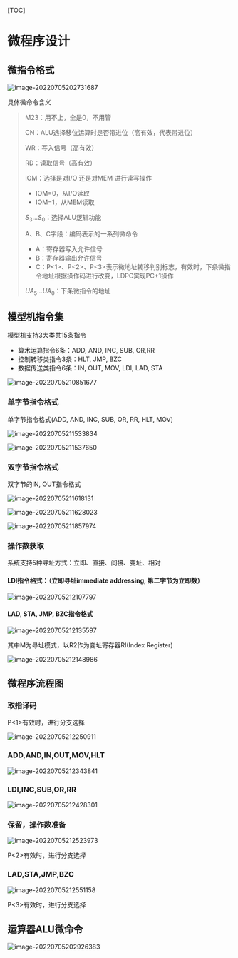 [TOC]



# 微程序设计

## 微指令格式

![image-20220705202731687](C:/Users/23887/AppData/Roaming/Typora/typora-user-images/image-20220705202731687.png)

具体微命令含义

> M23：用不上，全是0，不用管
>
> CN：ALU选择移位运算时是否带进位（高有效，代表带进位）
>
> WR：写入信号（高有效）
>
> RD：读取信号（高有效）
>
> IOM：选择是对I/O 还是对MEM 进行读写操作
>
> - IOM=0，从I/O读取
> - IOM=1，从MEM读取
>
> $S_3...S_0$：选择ALU逻辑功能
>
> A、B、C字段：编码表示的一系列微命令
>
> - A：寄存器写入允许信号
> - B：寄存器输出允许信号
> - C：P<1>、P<2>、P<3>表示微地址转移判别标志，有效时，下条微指令地址根据操作码进行改变，LDPC实现PC+1操作
>
> $UA_5...UA_0$：下条微指令的地址



## 模型机指令集

模型机支持3大类共15条指令

- 算术运算指令6条：ADD, AND, INC, SUB, OR,RR
- 控制转移类指令3条：HLT, JMP, BZC
- 数据传送类指令6条：IN, OUT, MOV, LDI, LAD, STA

![image-20220705210851677](C:/Users/23887/AppData/Roaming/Typora/typora-user-images/image-20220705210851677.png)



### 单字节指令格式

单字节指令格式(ADD, AND, INC, SUB, OR, RR, HLT, MOV)

![image-20220705211533834](C:/Users/23887/AppData/Roaming/Typora/typora-user-images/image-20220705211533834.png)

![image-20220705211537650](C:/Users/23887/AppData/Roaming/Typora/typora-user-images/image-20220705211537650.png)



### 双字节指令格式

双字节的IN, OUT指令格式

![image-20220705211618131](C:/Users/23887/AppData/Roaming/Typora/typora-user-images/image-20220705211618131.png)

![image-20220705211628023](C:/Users/23887/AppData/Roaming/Typora/typora-user-images/image-20220705211628023.png)

![image-20220705211857974](C:/Users/23887/AppData/Roaming/Typora/typora-user-images/image-20220705211857974.png)



### 操作数获取

系统支持5种寻址方式：立即、直接、间接、变址、相对

#### LDI指令格式：（立即寻址immediate addressing, 第二字节为立即数）

![image-20220705212107797](C:/Users/23887/AppData/Roaming/Typora/typora-user-images/image-20220705212107797.png)



#### LAD, STA, JMP, BZC指令格式

![image-20220705212135597](C:/Users/23887/AppData/Roaming/Typora/typora-user-images/image-20220705212135597.png)

其中M为寻址模式，以R2作为变址寄存器RI(Index Register)

![image-20220705212148986](C:/Users/23887/AppData/Roaming/Typora/typora-user-images/image-20220705212148986.png)



## 微程序流程图

### 取指译码

P<1>有效时，进行分支选择

![image-20220705212250911](C:/Users/23887/AppData/Roaming/Typora/typora-user-images/image-20220705212250911.png)

### ADD,AND,IN,OUT,MOV,HLT

![image-20220705212343841](C:/Users/23887/AppData/Roaming/Typora/typora-user-images/image-20220705212343841.png)

### LDI,INC,SUB,OR,RR

![image-20220705212428301](C:/Users/23887/AppData/Roaming/Typora/typora-user-images/image-20220705212428301.png)

### 保留，操作数准备

![image-20220705212523973](C:/Users/23887/AppData/Roaming/Typora/typora-user-images/image-20220705212523973.png)

P<2>有效时，进行分支选择

### LAD,STA,JMP,BZC

![image-20220705212551158](C:/Users/23887/AppData/Roaming/Typora/typora-user-images/image-20220705212551158.png)

P<3>有效时，进行分支选择



## 运算器ALU微命令

![image-20220705202926383](C:/Users/23887/AppData/Roaming/Typora/typora-user-images/image-20220705202926383.png)
